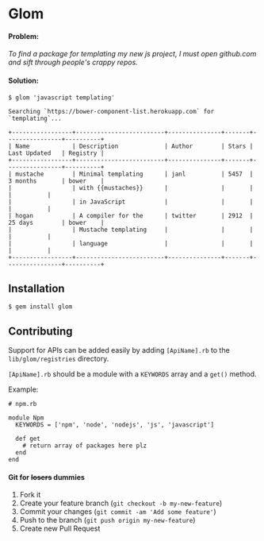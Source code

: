 # Glom

#### Problem:

_To find a package for templating my new js project, I must open github.com and sift through people's crappy repos._

#### Solution:

    $ glom 'javascript templating'
    
    Searching `https://bower-component-list.herokuapp.com` for `templating`...
    
    +-----------------+-------------------------+---------------+-------+----------------+----------+
    | Name            | Description             | Author        | Stars | Last Updated   | Registry |
    +-----------------+-------------------------+---------------+-------+----------------+----------+
    | mustache        | Minimal templating      | janl          | 5457  | 3 months       | bower    |
    |                 | with {{mustaches}}      |               |       |                |          |
    |                 | in JavaScript           |               |       |                |          |
    | hogan           | A compiler for the      | twitter       | 2912  | 25 days        | bower    |
    |                 | Mustache templating     |               |       |                |          |
    |                 | language                |               |       |                |          |
    +-----------------+-------------------------+---------------+-------+----------------+----------+
    
## Installation

    $ gem install glom

## Contributing

Support for APIs can be added easily by adding `[ApiName].rb` to the `lib/glom/registries` directory.

`[ApiName].rb` should be a module with a `KEYWORDS` array and a `get()` method.

Example:

    # npm.rb
    
    module Npm
      KEYWORDS = ['npm', 'node', 'nodejs', 'js', 'javascript']
      
      def get
        # return array of packages here plz
      end
    end

#### Git for ~~losers~~ dummies

1. Fork it
2. Create your feature branch (`git checkout -b my-new-feature`)
3. Commit your changes (`git commit -am 'Add some feature'`)
4. Push to the branch (`git push origin my-new-feature`)
5. Create new Pull Request